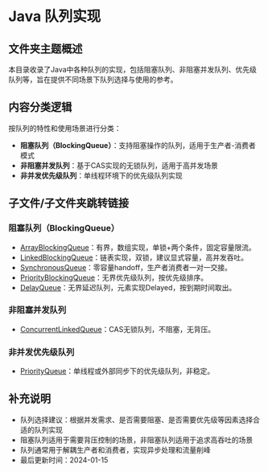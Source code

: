 # Java 队列实现

## 文件夹主题概述
本目录收录了Java中各种队列的实现，包括阻塞队列、非阻塞并发队列、优先级队列等，旨在提供不同场景下队列选择与使用的参考。

## 内容分类逻辑
按队列的特性和使用场景进行分类：
- **阻塞队列（BlockingQueue）**：支持阻塞操作的队列，适用于生产者-消费者模式
- **非阻塞并发队列**：基于CAS实现的无锁队列，适用于高并发场景
- **非并发优先级队列**：单线程环境下的优先级队列实现

## 子文件/子文件夹跳转链接

### 阻塞队列（BlockingQueue）
- [ArrayBlockingQueue](ArrayBlockingQueue.md)：有界，数组实现，单锁+两个条件，固定容量限流。
- [LinkedBlockingQueue](LinkedBlockingQueue.md)：链表实现，双锁，建议显式容量，高并发吞吐。
- [SynchronousQueue](SynchronousQueue.md)：零容量handoff，生产者消费者一对一交接。
- [PriorityBlockingQueue](PriorityBlockingQueue.md)：无界优先级队列，按优先级排序。
- [DelayQueue](DelayQueue.md)：无界延迟队列，元素实现Delayed，按到期时间取出。

### 非阻塞并发队列
- [ConcurrentLinkedQueue](ConcurrentLinkedQueue.md)：CAS无锁队列，不阻塞，无背压。

### 非并发优先级队列
- [PriorityQueue](PriorityQueue.md)：单线程或外部同步下的优先级队列，非稳定。

## 补充说明
- 队列选择建议：根据并发需求、是否需要阻塞、是否需要优先级等因素选择合适的队列实现
- 阻塞队列适用于需要背压控制的场景，非阻塞队列适用于追求高吞吐的场景
- 队列通常用于解耦生产者和消费者，实现异步处理和流量削峰
- 最后更新时间：2024-01-15